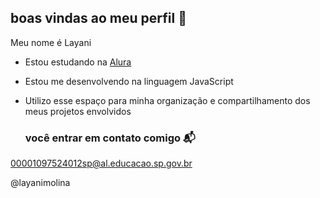 ## boas vindas ao meu perfil 🤎

Meu nome é Layani

- Estou estudando na [Alura](https://www.alura.com.br)
- Estou me desenvolvendo na linguagem JavaScript
- Utilizo esse espaço para minha organização e compartilhamento dos meus projetos envolvidos

  ### você entrar em contato comigo 📬
 00001097524012sp@al.educacao.sp.gov.br


 @layanimolina

